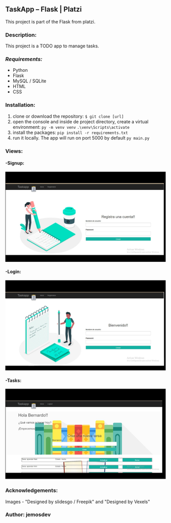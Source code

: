 ## TaskApp – Flask | Platzi
This project is part of the Flask from platzi.

### **Description:**
This project is a TODO app to manage tasks.

### *Requirements:*
- Python
- Flask
- MySQL / SQLite
- HTML
-  CSS

### **Installation:**

1. clone or download the repository:
`$ git clone [url]`
2. open the console and inside de project directory, create a virtual environment:
`py -m venv venv`
`.\venv\Scripts\activate`
3. install the packages:
`pip install -r requirements.txt`
4. run it locally. The app will run on port 5000 by default
`py main.py`

### **Views:**

#### -Signup:
![](https://github.com/jemosdev/TaskApp-Flask-Platzi/blob/main/app/static/images/signup-taskapp.jpg)
#### -Login:
![](https://github.com/jemosdev/TaskApp-Flask-Platzi/blob/main/app/static/images/login-taskapp.jpg)
#### -Tasks:
![](https://github.com/jemosdev/TaskApp-Flask-Platzi/blob/main/app/static/images/making-tasks.jpg)

### **Acknowledgements:**

Images - "Designed by slidesgo / Freepik" and "Designed by Vexels"

### Author: jemosdev
